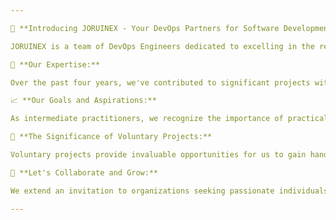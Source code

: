 ```yaml
---

🌟 **Introducing JORUINEX - Your DevOps Partners for Software Development Excellence!**

JORUINEX is a team of DevOps Engineers dedicated to excelling in the realms of DevOps and software development. With around 10 years of combined experience, we're focused on honing our skills in various domains, including web development, cloud technologies, and more.

🔧 **Our Expertise:**

Over the past four years, we've contributed to significant projects within a leading financial institution. Our proficiency extends to Infrastructure as Code (IaC), DevOps tools, and configuring various technologies essential for software development projects.

📈 **Our Goals and Aspirations:**

As intermediate practitioners, we recognize the importance of practical experience to complement our knowledge. We're actively seeking voluntary software development projects to broaden our skill set and excel in the ever-evolving landscape of DevOps and software development.

🌱 **The Significance of Voluntary Projects:**

Voluntary projects provide invaluable opportunities for us to gain hands-on experience across various software development initiatives. Our objective is to build a comprehensive portfolio showcasing our potential as adept professionals in DevOps and software development.

🤝 **Let's Collaborate and Grow:**

We extend an invitation to organizations seeking passionate individuals to join us in our journey towards excellence in DevOps and software development. If you have a project where our expertise and enthusiasm can make a difference, we're ready to collaborate and contribute to its success.

---
```


